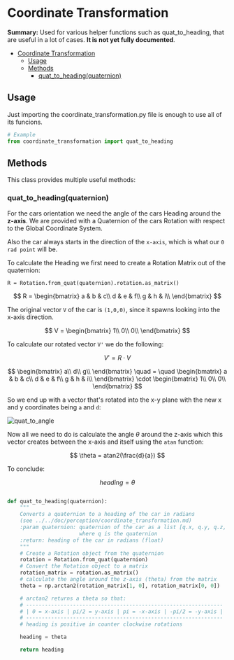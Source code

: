 # Coordinate Transformation

**Summary:** Used for various helper functions such as quat_to_heading, that are useful in a lot of cases. **It is not yet fully documented**.

- [Coordinate Transformation](#coordinate-transformation)
  - [Usage](#usage)
  - [Methods](#methods)
    - [quat\_to\_heading(quaternion)](#quat_to_headingquaternion)

## Usage

Just importing the coordinate_transformation.py file is enough to use all of its funcions.

```Python
# Example
from coordinate_transformation import quat_to_heading
```

## Methods

This class provides multiple useful methods:

### quat_to_heading(quaternion)

For the cars orientation we need the angle of the cars Heading around the **z-axis**.
We are provided with a Quaternion of the cars Rotation with respect to the Global Coordinate System.

Also the car always starts in the direction of the `x-axis`, which is what our `0 rad point` will be.

To calculate the Heading we first need to create a Rotation Matrix out of the quaternion:

`R = Rotation.from_quat(quaternion).rotation.as_matrix()`

$$
R =
\begin{bmatrix}
    a & b & c\\
    d & e & f\\
    g & h & i\\
\end{bmatrix}
$$

The original vector `V` of the car is `(1,0,0)`, since it spawns looking into the x-axis direction.

$$
V =
\begin{bmatrix}
    1\\
    0\\
    0\\
\end{bmatrix}
$$

To calculate our rotated vector `V'` we do the following:

$$
V' = R \cdot V
$$

$$
\begin{bmatrix}
    a\\
    d\\
    g\\
\end{bmatrix}
\quad = \quad
\begin{bmatrix}
    a & b & c\\
    d & e & f\\
    g & h & i\\
\end{bmatrix}
\cdot
\begin{bmatrix}
    1\\
    0\\
    0\\
\end{bmatrix}
$$

So we end up with a vector that's rotated into the x-y plane with the new x and y coordinates being `a` and `d`:

![quat_to_angle](../../doc/assets/perception/quat_to_angle.png)

Now all we need to do is calculate the angle $\theta$ around the z-axis which this vector creates between the x-axis and itself using the `atan` function:

$$
\theta = atan2(\frac{d}{a})
$$

To conclude:

$$heading = \theta$$

```Python

def quat_to_heading(quaternion):
    """
    Converts a quaternion to a heading of the car in radians
    (see ../../doc/perception/coordinate_transformation.md)
    :param quaternion: quaternion of the car as a list [q.x, q.y, q.z, q.w]
                       where q is the quaternion
    :return: heading of the car in radians (float)
    """
    # Create a Rotation object from the quaternion
    rotation = Rotation.from_quat(quaternion)
    # Convert the Rotation object to a matrix
    rotation_matrix = rotation.as_matrix()
    # calculate the angle around the z-axis (theta) from the matrix
    theta = np.arctan2(rotation_matrix[1, 0], rotation_matrix[0, 0])

    # arctan2 returns a theta so that:
    # ---------------------------------------------------------------
    # | 0 = x-axis | pi/2 = y-axis | pi = -x-axis | -pi/2 = -y-axis |
    # ---------------------------------------------------------------
    # heading is positive in counter clockwise rotations

    heading = theta

    return heading

```
